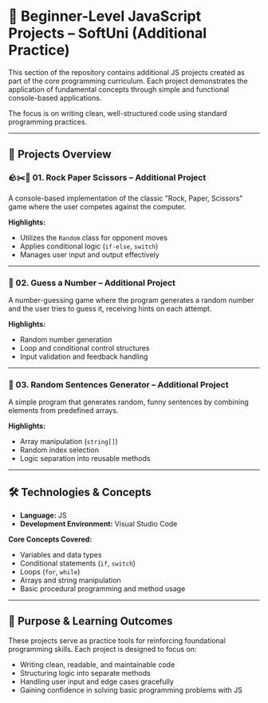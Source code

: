 # 🚀 Beginner-Level JavaScript Projects – SoftUni (Additional Practice)

This section of the repository contains additional JS projects created as part of the core programming curriculum. Each project demonstrates the application of fundamental concepts through simple and functional console-based applications.

The focus is on writing clean, well-structured code using standard programming practices.

---

## 📁 Projects Overview

### 🪨✂️📄 01. Rock Paper Scissors – Additional Project  
A console-based implementation of the classic "Rock, Paper, Scissors" game where the user competes against the computer.

**Highlights:**
- Utilizes the `Random` class for opponent moves  
- Applies conditional logic (`if-else`, `switch`)  
- Manages user input and output effectively  

---

### 🔢 02. Guess a Number – Additional Project  
A number-guessing game where the program generates a random number and the user tries to guess it, receiving hints on each attempt.

**Highlights:**
- Random number generation  
- Loop and conditional control structures  
- Input validation and feedback handling  

---

### 📝 03. Random Sentences Generator – Additional Project  
A simple program that generates random, funny sentences by combining elements from predefined arrays.

**Highlights:**
- Array manipulation (`string[]`)  
- Random index selection  
- Logic separation into reusable methods  

---

## 🛠️ Technologies & Concepts

- **Language:** JS   
- **Development Environment:** Visual Studio Code  

**Core Concepts Covered:**
- Variables and data types  
- Conditional statements (`if`, `switch`)  
- Loops (`for`, `while`)  
- Arrays and string manipulation  
- Basic procedural programming and method usage  

---

## 🎯 Purpose & Learning Outcomes

These projects serve as practice tools for reinforcing foundational programming skills. Each project is designed to focus on:

- Writing clean, readable, and maintainable code  
- Structuring logic into separate methods  
- Handling user input and edge cases gracefully  
- Gaining confidence in solving basic programming problems with JS  
